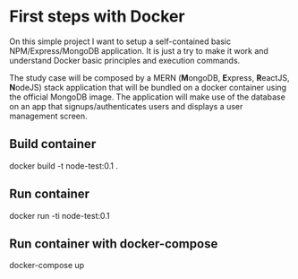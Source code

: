 # First steps with Docker

On this simple project I want to setup a self-contained basic NPM/Express/MongoDB application. It is just a try to make it work and understand Docker basic principles and execution commands.

The study case will be composed by a MERN (**M**ongoDB, **E**xpress, **R**eactJS, **N**odeJS) stack application that will be bundled on a docker container using the official MongoDB image. The application will make use of the database on an app that signups/authenticates users and displays a user management screen.

## Build container

docker build -t node-test:0.1 .

## Run container

docker run -ti node-test:0.1 

## Run container with docker-compose

docker-compose up